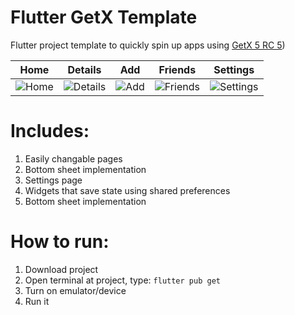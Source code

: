 # Flutter GetX Template

 Flutter project template to quickly spin up apps using [GetX 5 RC 5](https://github.com/jonataslaw/getx/tree/latest-getx5-RC))

 | Home          | Details       | Add           | Friends       | Settings      |
 | ------------- | ------------- | ------------- | ------------- | ------------- |
 | ![Home](https://github.com/user-attachments/assets/d04da633-e6f9-4482-b5c8-512f950b8f06) | ![Details](https://github.com/user-attachments/assets/b5b9b193-bae2-4450-8fae-e1319ef56b98) | ![Add](https://github.com/user-attachments/assets/de6392e2-7b2c-4124-9dfd-ef8f758d8c37) | ![Friends](https://github.com/user-attachments/assets/117da5a3-08c5-41c2-b694-f6aeaeb98ce4) | ![Settings](https://github.com/user-attachments/assets/736077f0-1905-4ba3-aac6-59bbdc91373e) |

# Includes:
1. Easily changable pages
2. Bottom sheet implementation
3. Settings page
4. Widgets that save state using shared preferences
5. Bottom sheet implementation

# How to run:
1. Download project
2. Open terminal at project, type: `flutter pub get`
3. Turn on emulator/device
4. Run it
